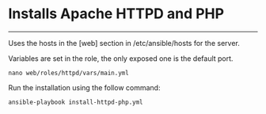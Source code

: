 # Installs Apache HTTPD and PHP
----------------

Uses the hosts in the [web] section in /etc/ansible/hosts for the server.

Variables are set in the role, the only exposed one is the default port.
```
nano web/roles/httpd/vars/main.yml
```

Run the installation using the follow command:
```
ansible-playbook install-httpd-php.yml
```

